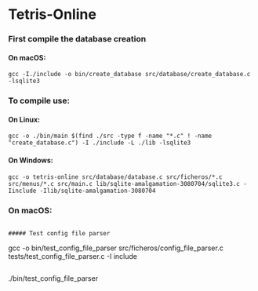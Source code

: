 # Tetris-Online

### First compile the database creation 
#### On macOS:
```
gcc -I./include -o bin/create_database src/database/create_database.c -lsqlite3
``` 

### To compile use:
#### On Linux:
```
gcc -o ./bin/main $(find ./src -type f -name "*.c" ! -name "create_database.c") -I ./include -L ./lib -lsqlite3
```
#### On Windows:
```
gcc -o tetris-online src/database/database.c src/ficheros/*.c src/menus/*.c src/main.c lib/sqlite-amalgamation-3080704/sqlite3.c -Iinclude -Ilib/sqlite-amalgamation-3080704

```
### On macOS:
```

##### Test config file parser
```
gcc -o bin/test_config_file_parser src/ficheros/config_file_parser.c tests/test_config_file_parser.c -I include
```

```
./bin/test_config_file_parser
```